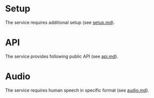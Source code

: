 # Setup

The service requires additional setup (see [setup.md](doc/setup.md)).

# API

The service provides following public API (see [api.md](docs/api.md)).

# Audio

The service requires human speech in specific format (see [audio.md](doc/audio.md)).